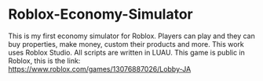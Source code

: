 # Roblox-Economy-Simulator
This is my first economy simulator for Roblox. Players can play and they can buy properties, make money, custom their products and more. 
This work uses Roblox Studio.
All scripts are written in LUAU.
This game is public in Roblox, this is the link: https://www.roblox.com/games/13076887026/Lobby-JA
